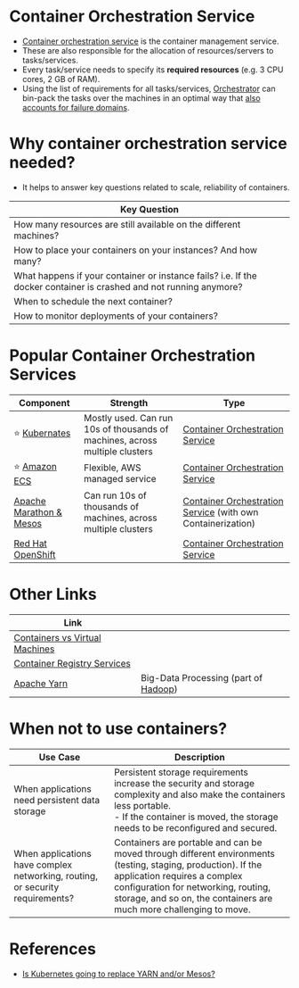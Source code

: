 # Container Orchestration Service
- [Container orchestration service](https://www.vmware.com/topics/glossary/content/container-orchestration.html) is the container management service.
- These are also responsible for the allocation of resources/servers to tasks/services. 
- Every task/service needs to specify its **required resources** (e.g. 3 CPU cores, 2 GB of RAM). 
- Using the list of requirements for all tasks/services, [Orchestrator]() can bin-pack the tasks over the machines in an optimal way that [also accounts for failure domains](https://github.com/Anshul619/HLD-System-Designs/blob/main/5_HighAvailability/FaultTolerance.md).

# Why container orchestration service needed?
- It helps to answer key questions related to scale, reliability of containers.

| Key Question                                                                                                       |
|--------------------------------------------------------------------------------------------------------------------|
| How many resources are still available on the different machines?                                                  |
| How to place your containers on your instances? And how many?                                                      |
| What happens if your container or instance fails? i.e. If the docker container is crashed and not running anymore? |
| When to schedule the next container?                                                                               |
| How to monitor deployments of your containers?                                                                     |

# Popular Container Orchestration Services

| Component                                                                                                             | Strength                                                                    | Type                                                                     |
|-----------------------------------------------------------------------------------------------------------------------|-----------------------------------------------------------------------------|--------------------------------------------------------------------------|
| :star: [Kubernates](Kubernates/Readme.md)                                                                             | Mostly used. Can run 10s of thousands of machines, across multiple clusters | [Container Orchestration Service](Readme.md)                             |
| :star: [Amazon ECS](https://github.com/Anshul619/AWS-Services/tree/main/3_ContainerOrchestration/AmazonECS/Readme.md) | Flexible, AWS managed service                                               | [Container Orchestration Service](Readme.md)                             |
| [Apache Marathon & Mesos](ApacheMarathon&Mesos.md)                                                                    | Can run 10s of thousands of machines, across multiple clusters              | [Container Orchestration Service](Readme.md) (with own Containerization) |
| [Red Hat OpenShift](https://www.redhat.com/en/technologies/cloud-computing/openshift)                                 |                                                                             | [Container Orchestration Service](Readme.md)                             |

# Other Links

| Link                                                        |                                                                             |
|-------------------------------------------------------------|-----------------------------------------------------------------------------|
| [Containers vs Virtual Machines](../1_Containers/ContainerVsVMs.md)         |                                                                             |
| [Container Registry Services](../1_Containers/ContainerRegistryServices.md) |                                                                             |
| [Apache Yarn](ApacheYarn.md)                                | Big-Data Processing (part of [Hadoop](https://github.com/Anshul619/Big-Data/tree/main/ApacheHadoop/Readme.md)) | 

# When not to use containers?

| Use Case                                                                      | Description                                                                                                                                                                                                                                                |
|-------------------------------------------------------------------------------|------------------------------------------------------------------------------------------------------------------------------------------------------------------------------------------------------------------------------------------------------------|
| When applications need persistent data storage                                | Persistent storage requirements increase the security and storage complexity and also make the containers less portable. <br/>- If the container is moved, the storage needs to be reconfigured and secured.                                               |
| When applications have complex networking, routing, or security requirements? | Containers are portable and can be moved through different environments (testing, staging, production). If the application requires a complex configuration for networking, routing, storage, and so on, the containers are much more challenging to move. |

# References
- [Is Kubernetes going to replace YARN and/or Mesos?](https://www.quora.com/Is-Kubernetes-going-to-replace-YARN-and-or-Mesos)
